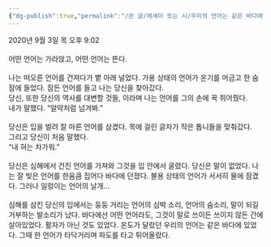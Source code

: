 ```yaml
---
{"dg-publish":true,"permalink":"/쓴 글/에세이 또는 시/우리의 언어는 같은 바다에 있었고/","dgPassFrontmatter":true,"noteIcon":""}
---
```


2020년 9월 3일 목 오후 9:02<br/>
<br/>
어떤 언어는 가라앉고, 어떤 언어는 뜬다.<br/>
<br/>
나는 떠오른 언어를 건져다가 볕 아래 널었다. 가용 상태의 언어가 온기를 머금고 한 숨 잠에 들었다. 잠든 언어를 들고 나는 당신을 찾아갔다.<br/>
당신, 또한 당신의 역사를 대변할 것들, 이라며 나는 언어를 그의 손에 꾹 쥐어줬다.<br/>
내가 말했다. “알약처럼 넘겨봐.”<br/>
<br/>
당신은 입을 벌려 잘 마른 언어를 삼켰다. 목에 걸린 글자가 작은 톱니들을 맞춰갔다.<br/>
그리고 당신이 처음 말했다.<br/>
“내 혀는 차가워.”<br/>
<br/>
당신은 심해에서 건진 언어를 가져와 그것을 입 안에서 굴렸다. 당신은 말이 없었다. 나는 잘 빚은 언어를 한움큼 집어다 바다에 던졌다. 불용 상태의 언어가 서서히 물에 잠겼다. 그러나 일렁이는 언어의 날개…<br/>
<br/>
심해를 삼킨 당신의 입에서는 둥둥 거리는 언어의 심박 소리, 언어의 숨소리, 말이 되길 거부하는 발소리가 났다. 바다에선 어떤 언어라도, 그것이 말로 쓰이든 쓰이지 않든 간에 살아있었다. 활자가 아닌 것도 있었다. 온도가 달랐던 우리의 언어는 같은 바다에 있었다. 그때 한 언어가 타닥거리며 파도를 타고 튀어올랐다.<br/>
